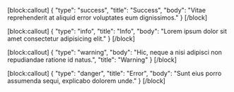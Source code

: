 
[block:callout]
{
  "type": "success",
  "title": "Success",
  "body": "Vitae reprehenderit at aliquid error voluptates eum dignissimos."
}
[/block]

[block:callout]
{
  "type": "info",
  "title": "Info",
  "body": "Lorem ipsum dolor sit amet consectetur adipisicing elit."
}
[/block]

[block:callout]
{
  "type": "warning",
  "body": "Hic,  neque a nisi adipisci non repudiandae ratione id natus.",
  "title": "Warning"
}
[/block]

[block:callout]
{
  "type": "danger",
  "title": "Error",
  "body": "Sunt eius porro assumenda sequi, explicabo dolorem unde."
}
[/block]

